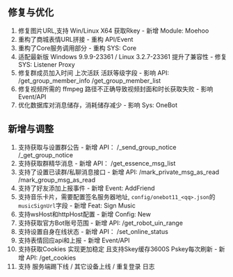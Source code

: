 ## 修复与优化
1. 修复图片URL,支持 Win/Linux X64 获取Rkey - 新增 Module: Moehoo
2. 重构了商城表情URL拼接 - 重构 API/Event
3. 重构了Core服务调用部分 - 重构 SYS: Core
4. 适配最新版 Windows 9.9.9-23361 / Linux 3.2.7-23361 提升了兼容性 - 修复 SYS: Listener Proxy
5. 修复群成员加入时间 上次活跃 活跃等级字段 - 影响 API: /get_group_member_info /get_group_member_list
6. 修复视频所需的 ffmpeg 路径不正确导致视频封面和时长获取失败 - 影响 Event/API
7. 优化数据库对消息储存，消耗储存减少 - 影响 Sys: OneBot
## 新增与调整
1. 支持获取与设置群公告 - 新增 API： /_send_group_notice /_get_group_notice
2. 支持获取群精华消息 - 新增 API： /get_essence_msg_list
3. 支持了设置已读群/私聊消息接口 - 新增 API: /mark_private_msg_as_read /mark_group_msg_as_read
4. 支持了好友添加上报事件 - 新增 Event: AddFriend
5. 支持音乐卡片，需要配置签名服务器地址, `config/onebot11_<qq>.json`的`musicSignUrl`字段 - 新增 Feat: Sign Music
6. 支持wsHost和httpHost配置 - 新增 Config: New
7. 支持获取官方Bot账号范围 - 新增 API: /get_robot_uin_range
8. 支持设置自身在线状态 - 新增 API： /set_online_status
9. 支持表情回应api和上报 - 新增 Event/API
10. 支持获取Cookies 实现更加稳定 且支持Skey缓存3600S Pskey每次刷新 - 新增 API: /get_cookies
11. 支持 服务端踢下线 / 其它设备上线 / 重复登录 日志
